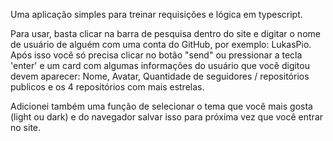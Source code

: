 Uma aplicação simples para treinar requisições e lógica em typescript.

Para usar, basta clicar na barra de pesquisa dentro do site e digitar o nome de usuário de alguém com uma conta do GitHub, por exemplo: LukasPio.
Após isso você só precisa clicar no botão "send" ou pressionar a tecla 'enter' e um card com algumas informações do usuário que você digitou devem aparecer: Nome, Avatar, Quantidade de seguidores / repositórios publicos e os 4 repositórios com mais estrelas.

Adicionei também uma função de selecionar o tema que você mais gosta (light ou dark) e do navegador salvar isso para próxima vez que você entrar no site.
